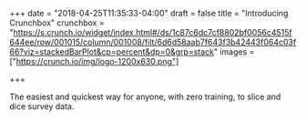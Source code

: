 +++
date = "2018-04-25T11:35:33-04:00"
draft = false
title = "Introducing Crunchbox"
crunchbox = "https://s.crunch.io/widget/index.html#/ds/1c87c6dc7cf8802bf0056c4515f644ee/row/001015/column/001008/filt/6d6d58aab7f643f3b42443f064c03f66?viz=stackedBarPlot&cp=percent&dp=0&grp=stack"
images = ["https://crunch.io/img/logo-1200x630.png"]


+++

The easiest and quickest way for anyone, with zero training, to slice and dice survey data.  
